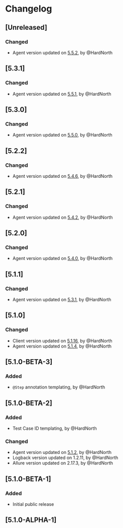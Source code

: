 # Changelog

## [Unreleased]
### Changed
- Agent version updated on [5.5.2](https://github.com/reportportal/agent-java-testng/releases/tag/5.5.2), by @HardNorth

## [5.3.1]
### Changed
- Agent version updated on [5.5.1](https://github.com/reportportal/agent-java-testng/releases/tag/5.5.1), by @HardNorth

## [5.3.0]
### Changed
- Agent version updated on [5.5.0](https://github.com/reportportal/agent-java-testng/releases/tag/5.5.0), by @HardNorth

## [5.2.2]
### Changed
- Agent version updated on [5.4.6](https://github.com/reportportal/agent-java-testng/releases/tag/5.4.6), by @HardNorth

## [5.2.1]
### Changed
- Agent version updated on [5.4.2](https://github.com/reportportal/agent-java-testng/releases/tag/5.4.2), by @HardNorth

## [5.2.0]
### Changed
- Agent version updated on [5.4.0](https://github.com/reportportal/agent-java-testng/releases/tag/5.4.0), by @HardNorth

## [5.1.1]
### Changed
- Agent version updated on [5.3.1](https://github.com/reportportal/agent-java-testng/releases/tag/5.3.1), by @HardNorth

## [5.1.0]
### Changed
- Client version updated on [5.1.16](https://github.com/reportportal/client-java/releases/tag/5.1.16), by @HardNorth
- Agent version updated on [5.1.4](https://github.com/reportportal/agent-java-testng/releases/tag/5.1.4), by @HardNorth

## [5.1.0-BETA-3]
### Added
- `@Step` annotation templating, by @HardNorth

## [5.1.0-BETA-2]
### Added
- Test Case ID templating, by @HardNorth
### Changed
- Agent version updated on [5.1.2](https://github.com/reportportal/agent-java-testng/releases/tag/5.1.2), by @HardNorth
- Logback version updated on 1.2.11, by @HardNorth
- Allure version updated on 2.17.3, by @HardNorth

## [5.1.0-BETA-1]
### Added
- Initial public release

## [5.1.0-ALPHA-1]
